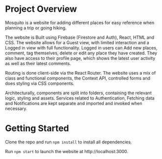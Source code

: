 # Project Overview

Mosquito is a website for adding different places for easy reference when planning a trip or going hiking.

The website is Built using Firebase (Firestore and Auth), React, HTML and CSS.
The website allows for a Guest view, with limited interaction and a Logged in view with full functionality. Logged in users can Add new places, comment, tag themselves, delete or edit any place they have created. They also have access to their profile page, which shows the latest user activity as well as their latest comments.

Routing is done client-side via the React Router. The website uses a mix of class and functional components, the Context API, controlled forms and does styling via CSS components.

Architecturally, components are split into folders, containing the relevant logic, styling and assets. Services related to Authentication, Fetching data and Notifications are kept separate and imported and invoked when necessary.

# Getting Started

Clone the repo and run `npm install` to install all dependencies.

Run `npm start` to launch the website at http://localhost:3000.